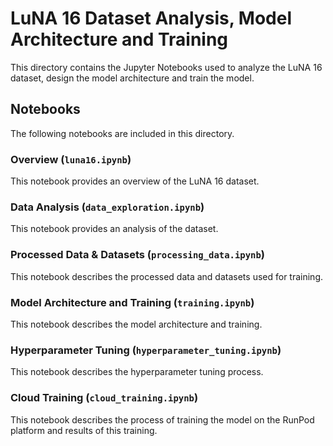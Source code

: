 # LuNA 16 Dataset Analysis, Model Architecture and Training

This directory contains the Jupyter Notebooks used to analyze the LuNA 16 dataset, design the model architecture and train the model.

## Notebooks

The following notebooks are included in this directory.

### Overview (`luna16.ipynb`)

This notebook provides an overview of the LuNA 16 dataset.

### Data Analysis (`data_exploration.ipynb`)

This notebook provides an analysis of the dataset.

### Processed Data & Datasets (`processing_data.ipynb`)

This notebook describes the processed data and datasets used for training.

### Model Architecture and Training (`training.ipynb`)

This notebook describes the model architecture and training.

### Hyperparameter Tuning (`hyperparameter_tuning.ipynb`)

This notebook describes the hyperparameter tuning process.

### Cloud Training (`cloud_training.ipynb`)

This notebook describes the process of training the model on the RunPod platform and results of this training.
